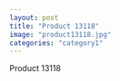 ```yaml
---
layout: post
title: "Product 13118"
image: "product13118.jpg"
categories: "category1"
---
```

Product 13118
